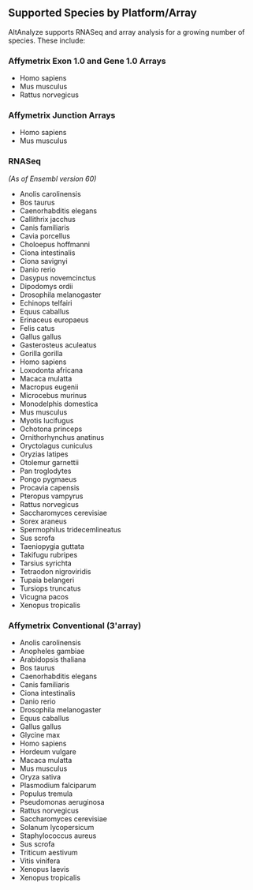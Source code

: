 ## Supported Species by Platform/Array ##

AltAnalyze supports RNASeq and array analysis for a growing number of species. These include:

### Affymetrix Exon 1.0 and Gene 1.0 Arrays ###

  * Homo sapiens
  * Mus musculus
  * Rattus norvegicus

### Affymetrix Junction Arrays ###

  * Homo sapiens
  * Mus musculus

### RNASeq ###

_(As of Ensembl version 60)_

  * Anolis carolinensis
  * Bos taurus
  * Caenorhabditis elegans
  * Callithrix jacchus
  * Canis familiaris
  * Cavia porcellus
  * Choloepus hoffmanni
  * Ciona intestinalis
  * Ciona savignyi
  * Danio rerio
  * Dasypus novemcinctus
  * Dipodomys ordii
  * Drosophila melanogaster
  * Echinops telfairi
  * Equus caballus
  * Erinaceus europaeus
  * Felis catus
  * Gallus gallus
  * Gasterosteus aculeatus
  * Gorilla gorilla
  * Homo sapiens
  * Loxodonta africana
  * Macaca mulatta
  * Macropus eugenii
  * Microcebus murinus
  * Monodelphis domestica
  * Mus musculus
  * Myotis lucifugus
  * Ochotona princeps
  * Ornithorhynchus anatinus
  * Oryctolagus cuniculus
  * Oryzias latipes
  * Otolemur garnettii
  * Pan troglodytes
  * Pongo pygmaeus
  * Procavia capensis
  * Pteropus vampyrus
  * Rattus norvegicus
  * Saccharomyces cerevisiae
  * Sorex araneus
  * Spermophilus tridecemlineatus
  * Sus scrofa
  * Taeniopygia guttata
  * Takifugu rubripes
  * Tarsius syrichta
  * Tetraodon nigroviridis
  * Tupaia belangeri
  * Tursiops truncatus
  * Vicugna pacos
  * Xenopus tropicalis


### Affymetrix Conventional (3'array) ###
  * Anolis carolinensis
  * Anopheles gambiae
  * Arabidopsis thaliana
  * Bos taurus
  * Caenorhabditis elegans
  * Canis familiaris
  * Ciona intestinalis
  * Danio rerio
  * Drosophila melanogaster
  * Equus caballus
  * Gallus gallus
  * Glycine max
  * Homo sapiens
  * Hordeum vulgare
  * Macaca mulatta
  * Mus musculus
  * Oryza sativa
  * Plasmodium falciparum
  * Populus tremula
  * Pseudomonas aeruginosa
  * Rattus norvegicus
  * Saccharomyces cerevisiae
  * Solanum lycopersicum
  * Staphylococcus aureus
  * Sus scrofa
  * Triticum aestivum
  * Vitis vinifera
  * Xenopus laevis
  * Xenopus tropicalis